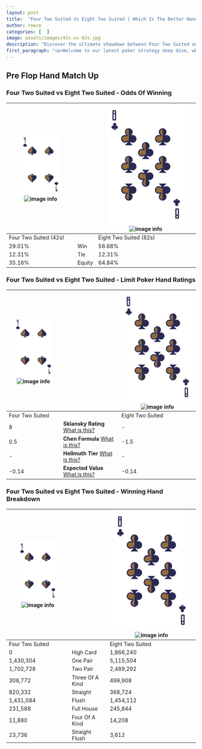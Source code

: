 ```yaml
---
layout: post
title:  "Four Two Suited Vs Eight Two Suited | Which Is The Better Hand In Poker? A Complete Guide"
author: reece
categories: [  ]
image: assets/images/42s-vs-82s.jpg
description: "Discover the ultimate showdown between Four Two Suited and Eight Two Suited in poker! Uncover the odds, strategies, and scenarios where one hand triumphs over the other. Get ready to up your poker game with this thrilling analysis."
first_paragraph: "<p>Welcome to our latest poker strategy deep dive, where we're pitting two distinct hands against each other in a high-stakes showdown: Four Two Suited vs Eight Two Suited.</p><p>In the dynamic world of poker, every decision counts, and knowing which hand holds the upper hand is key to your success at the table.</p><p>In this article, we'll dissect these two hands, explore the scenarios where one dominates the other, and equip you with the knowledge to make strategic choices that can tip the odds in your favor.</p><p>Get ready to unravel the intriguing dynamics of these poker hands and elevate your game to new heights.</p>"
---
```




[comment]: # (sp0)

## Pre Flop Hand Match Up

<div class="table hand-ratings" markdown="1"> 



### Four Two Suited vs Eight Two Suited - Odds Of Winning


    
| ![image info](assets/images/hand1/4.png) ![image info](assets/images/hand1/2s.png) |  | ![image info](assets/images/hand2/8.png) ![image info](assets/images/hand2/2s.png) |
| -------- | -------- | -------- |
| Four Two Suited (42s) |  | Eight Two Suited (82s) |
| 29.01% | Win | 58.68% |
| 12.31% | Tie | 12.31% |
| 35.16% | Equity | 64.84% |




[comment]: # (sp1)



### Four Two Suited vs Eight Two Suited - Limit Poker Hand Ratings


    
| ![image info](assets/images/hand1/4.png) ![image info](assets/images/hand1/2s.png) |  | ![image info](assets/images/hand2/8.png) ![image info](assets/images/hand2/2s.png) |
| -------- | -------- | -------- |
| Four Two Suited |  | Eight Two Suited |
| 8 | **Sklansky Rating** [What is this?](/sklansky-rating-explained) | - |
| 0.5 | **Chen Formula** [What is this?](/chen-formula-explained) | -1.5 |
| - | **Hellmuth Tier** [What is this?](/Hellmuth-tier-explained) | - |
| -0.14 | **Expected Value** [What is this?](/expected-value-explained) | -0.14 |




[comment]: # (sp2)



### Four Two Suited vs Eight Two Suited - Winning Hand Breakdown


    
| ![image info](assets/images/hand1/4.png) ![image info](assets/images/hand1/2s.png) |  | ![image info](assets/images/hand2/8.png) ![image info](assets/images/hand2/2s.png) |
| -------- | -------- | -------- |
| Four Two Suited |  | Eight Two Suited |
| 0 | High Card | 1,866,240 |
| 1,430,304 | One Pair | 5,115,504 |
| 1,702,728 | Two Pair | 2,489,292 |
| 308,772 | Three Of A Kind | 499,908 |
| 820,332 | Straight | 368,724 |
| 1,431,084 | Flush | 1,454,112 |
| 231,588 | Full House | 245,844 |
| 11,880 | Four Of A Kind | 14,208 |
| 23,736 | Straight Flush | 3,612 |




[comment]: # (sp3)



</div>

[comment]: # (sp4)



[comment]: # (sp5)

